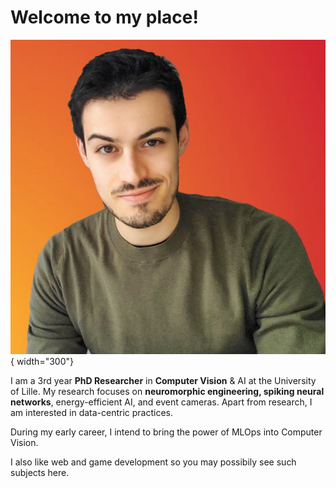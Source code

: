 # Welcome to my place!

![My face](prof_pic.jpeg){ width="300"}

I am a 3rd year **PhD Researcher** in **Computer Vision** & AI at the University of Lille. My research focuses on **neuromorphic engineering, spiking neural networks**, energy-efficient AI, and event cameras. Apart from research, I am interested in data-centric practices.

During my early career, I intend to bring the power of MLOps into Computer Vision.

I also like web and game development so you may possibily see such subjects here.
